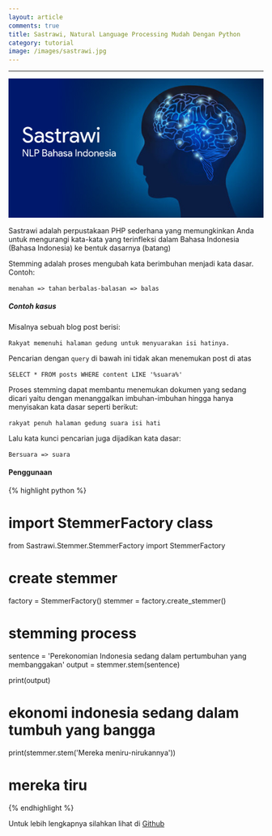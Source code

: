 ```yaml
---
layout: article
comments: true
title: Sastrawi, Natural Language Processing Mudah Dengan Python
category: tutorial
image: /images/sastrawi.jpg
---
```


---
![Sastrawi NLP Bahasa Indonesia](/images/sastrawi.jpg "NLP Bahasa Indonesia")

Sastrawi adalah perpustakaan PHP sederhana yang memungkinkan Anda untuk mengurangi kata-kata yang terinfleksi dalam Bahasa Indonesia (Bahasa Indonesia) ke bentuk dasarnya (batang)

Stemming adalah proses mengubah kata berimbuhan menjadi kata dasar. Contoh:

`menahan => tahan`
`berbalas-balasan => balas`

##### Contoh kasus

Misalnya sebuah blog post berisi:

`Rakyat memenuhi halaman gedung untuk menyuarakan isi hatinya.`

Pencarian dengan `query` di bawah ini tidak akan menemukan post di atas

`SELECT * FROM posts WHERE content LIKE '%suara%'`

Proses stemming dapat membantu menemukan dokumen yang sedang dicari yaitu dengan menanggalkan imbuhan-imbuhan hingga hanya menyisakan kata dasar seperti berikut:

`rakyat penuh halaman gedung suara isi hati`

Lalu kata kunci pencarian juga dijadikan kata dasar:

`Bersuara => suara`

#### Penggunaan

{% highlight python %}
# import StemmerFactory class
from Sastrawi.Stemmer.StemmerFactory import StemmerFactory

# create stemmer
factory = StemmerFactory()
stemmer = factory.create_stemmer()

# stemming process
sentence = 'Perekonomian Indonesia sedang dalam pertumbuhan yang membanggakan'
output   = stemmer.stem(sentence)

print(output)
# ekonomi indonesia sedang dalam tumbuh yang bangga

print(stemmer.stem('Mereka meniru-nirukannya'))
# mereka tiru
{% endhighlight %}

Untuk lebih lengkapnya silahkan lihat di [Github](https://github.com/har07/PySastrawi)
